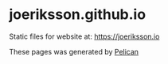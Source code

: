# joeriksson.github.io
Static files for website at: https://joeriksson.io

These pages was generated by [Pelican](https://blog.getpelican.com/) 
